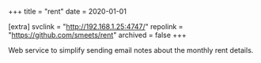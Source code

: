 +++
title = "rent"
date = 2020-01-01

[extra]
svclink = "http://192.168.1.25:4747/"
repolink = "https://github.com/smeets/rent"
archived = false
+++

Web service to simplify sending email notes about the monthly rent details.
